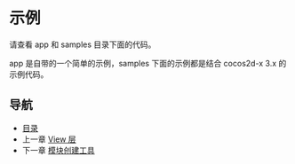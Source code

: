 # 示例

请查看 app 和 samples 目录下面的代码。

app 是自带的一个简单的示例，samples 下面的示例都是结合 cocos2d-x 3.x 的示例代码。

## 导航
- [目录](00.md)
- 上一章 [View 层](03.md)
- 下一章 [模块创建工具](05.md)